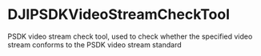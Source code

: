 # DJIPSDKVideoStreamCheckTool
PSDK video stream check tool, used to check whether the specified video stream conforms to the PSDK video stream standard
